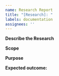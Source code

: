 ```yaml
---
name: Research Report
title: "[Research]: "
labels: documentation
assignees: ''
---
```


**Describe the Research** 

**Scope**


**Purpose** 


**Expected outcome:**





